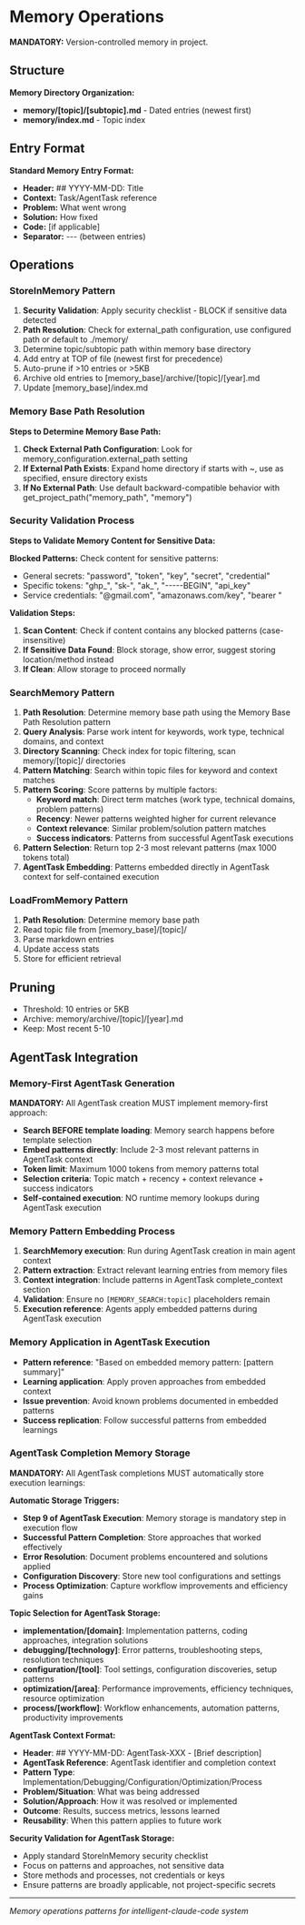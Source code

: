 # Memory Operations

**MANDATORY:** Version-controlled memory in project.

## Structure

**Memory Directory Organization:**
- **memory/[topic]/[subtopic].md** - Dated entries (newest first)
- **memory/index.md** - Topic index

## Entry Format

**Standard Memory Entry Format:**
- **Header:** ## YYYY-MM-DD: Title
- **Context:** Task/AgentTask reference
- **Problem:** What went wrong
- **Solution:** How fixed
- **Code:** [if applicable]
- **Separator:** --- (between entries)

## Operations

### StoreInMemory Pattern
1. **Security Validation**: Apply security checklist - BLOCK if sensitive data detected
2. **Path Resolution**: Check for external_path configuration, use configured path or default to ./memory/
3. Determine topic/subtopic path within memory base directory
4. Add entry at TOP of file (newest first for precedence)
5. Auto-prune if >10 entries or >5KB
6. Archive old entries to [memory_base]/archive/[topic]/[year].md
7. Update [memory_base]/index.md

### Memory Base Path Resolution

**Steps to Determine Memory Base Path:**
1. **Check External Path Configuration**: Look for memory_configuration.external_path setting
2. **If External Path Exists**: Expand home directory if starts with ~, use as specified, ensure directory exists
3. **If No External Path**: Use default backward-compatible behavior with get_project_path("memory_path", "memory")

### Security Validation Process

**Steps to Validate Memory Content for Sensitive Data:**

**Blocked Patterns:** Check content for sensitive patterns:
- General secrets: "password", "token", "key", "secret", "credential"
- Specific tokens: "ghp_", "sk-", "ak_", "-----BEGIN", "api_key"
- Service credentials: "@gmail.com", "amazonaws.com/key", "bearer "

**Validation Steps:**
1. **Scan Content**: Check if content contains any blocked patterns (case-insensitive)
2. **If Sensitive Data Found**: Block storage, show error, suggest storing location/method instead
3. **If Clean**: Allow storage to proceed normally

### SearchMemory Pattern
1. **Path Resolution**: Determine memory base path using the Memory Base Path Resolution pattern
2. **Query Analysis**: Parse work intent for keywords, work type, technical domains, and context
3. **Directory Scanning**: Check index for topic filtering, scan memory/[topic]/ directories
4. **Pattern Matching**: Search within topic files for keyword and context matches
5. **Pattern Scoring**: Score patterns by multiple factors:
   - **Keyword match**: Direct term matches (work type, technical domains, problem patterns)
   - **Recency**: Newer patterns weighted higher for current relevance
   - **Context relevance**: Similar problem/solution pattern matches
   - **Success indicators**: Patterns from successful AgentTask executions
6. **Pattern Selection**: Return top 2-3 most relevant patterns (max 1000 tokens total)
7. **AgentTask Embedding**: Patterns embedded directly in AgentTask context for self-contained execution

### LoadFromMemory Pattern
1. **Path Resolution**: Determine memory base path
2. Read topic file from [memory_base]/[topic]/
3. Parse markdown entries
4. Update access stats
5. Store for efficient retrieval

## Pruning
- Threshold: 10 entries or 5KB
- Archive: memory/archive/[topic]/[year].md
- Keep: Most recent 5-10

## AgentTask Integration

### Memory-First AgentTask Generation
**MANDATORY:** All AgentTask creation MUST implement memory-first approach:
- **Search BEFORE template loading**: Memory search happens before template selection
- **Embed patterns directly**: Include 2-3 most relevant patterns in AgentTask context
- **Token limit**: Maximum 1000 tokens from memory patterns total
- **Selection criteria**: Topic match + recency + context relevance + success indicators
- **Self-contained execution**: NO runtime memory lookups during AgentTask execution

### Memory Pattern Embedding Process
1. **SearchMemory execution**: Run during AgentTask creation in main agent context
2. **Pattern extraction**: Extract relevant learning entries from memory files
3. **Context integration**: Include patterns in AgentTask complete_context section
4. **Validation**: Ensure no `[MEMORY_SEARCH:topic]` placeholders remain
5. **Execution reference**: Agents apply embedded patterns during AgentTask execution

### Memory Application in AgentTask Execution
- **Pattern reference**: "Based on embedded memory pattern: [pattern summary]"
- **Learning application**: Apply proven approaches from embedded context
- **Issue prevention**: Avoid known problems documented in embedded patterns
- **Success replication**: Follow successful patterns from embedded learnings

### AgentTask Completion Memory Storage
**MANDATORY:** All AgentTask completions MUST automatically store execution learnings:

**Automatic Storage Triggers:**
- **Step 9 of AgentTask Execution**: Memory storage is mandatory step in execution flow
- **Successful Pattern Completion**: Store approaches that worked effectively
- **Error Resolution**: Document problems encountered and solutions applied
- **Configuration Discovery**: Store new tool configurations and settings
- **Process Optimization**: Capture workflow improvements and efficiency gains

**Topic Selection for AgentTask Storage:**
- **implementation/[domain]**: Implementation patterns, coding approaches, integration solutions
- **debugging/[technology]**: Error patterns, troubleshooting steps, resolution techniques
- **configuration/[tool]**: Tool settings, configuration discoveries, setup patterns
- **optimization/[area]**: Performance improvements, efficiency techniques, resource optimization
- **process/[workflow]**: Workflow enhancements, automation patterns, productivity improvements

**AgentTask Context Format:**
- **Header**: ## YYYY-MM-DD: AgentTask-XXX - [Brief description]
- **AgentTask Reference**: AgentTask identifier and completion context
- **Pattern Type**: Implementation/Debugging/Configuration/Optimization/Process
- **Problem/Situation**: What was being addressed
- **Solution/Approach**: How it was resolved or implemented
- **Outcome**: Results, success metrics, lessons learned
- **Reusability**: When this pattern applies to future work

**Security Validation for AgentTask Storage:**
- Apply standard StoreInMemory security checklist
- Focus on patterns and approaches, not sensitive data
- Store methods and processes, not credentials or keys
- Ensure patterns are broadly applicable, not project-specific secrets

---
*Memory operations patterns for intelligent-claude-code system*